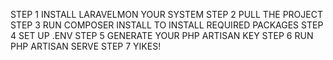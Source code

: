 STEP 1
INSTALL LARAVELMON YOUR SYSTEM
STEP 2
PULL THE PROJECT
STEP 3
RUN COMPOSER INSTALL TO INSTALL REQUIRED PACKAGES
STEP 4
SET UP .ENV
STEP 5
GENERATE YOUR PHP ARTISAN KEY
STEP 6
RUN PHP ARTISAN SERVE
STEP 7
YIKES!

